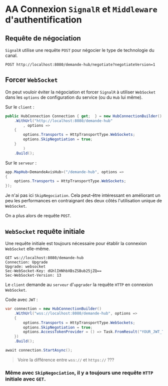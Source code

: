 # AA Connexion `SignalR` et `Middleware` d'authentification



## Requête de négociation

`SignalR` utilise une requête `POST` pour négocier le type de technologie du canal.

```http
POST http://localhost:8080/demande-hub/negotiate?negotiateVersion=1
```



## Forcer `WebSocket`

On peut vouloir éviter la négociation et forcer `SignalR` à utiliser `WebSocket` dans les `options` de configuration du service (ou du `Hub` lui même).

Sur le `client` :

```cs
public HubConnection Connection { get;  } = new HubConnectionBuilder()
    .WithUrl("http://localhost:8080/demande-hub"
        , options =>
    {
        options.Transports = HttpTransportType.WebSockets;
        options.SkipNegotiation = true;
    } 
        )
    .Build();
```

Sur le `serveur` :

```cs
app.MapHub<DemandeAvisHub>("/demande-hub", options =>
{
    options.Transports = HttpTransportType.WebSockets;
});
```

Je n'ai pas ici `SkipNegociation`. Cela peut-être intéressant en améliorant un peu les performances en contraignant des deux côtés l'utilisation unique de `WebSocket`.

On a plus alors de requête `POST`.



## `WebSocket` requête initiale

Une requête initiale est toujours nécessaire pour établir la connexion `WebSocket` elle-même.

```http
GET ws://localhost:8080/demande-hub
Connection: Upgrade
Upgrade: websocket
Sec-WebSocket-Key: dGhlIHNhbXBsZSBub25jZQ==
Sec-WebSocket-Version: 13
```

Le `client` demande au `serveur` d'`upgrader` la requête `HTTP` en connexion `WebSocket`.

Code avec `JWT` :

```cs
var connection = new HubConnectionBuilder()
    .WithUrl("wss://localhost:8080/demande-hub", options =>
    {
        options.Transports = HttpTransportType.WebSockets;
        options.SkipNegotiation = true;
        options.AccessTokenProvider = () => Task.FromResult("YOUR_JWT_TOKEN");
    })
    .Build();

await connection.StartAsync();
```

> Voire la différence entre `wss://` et `https://` ???

### Même avec `SkipNegociation`, il y a toujours une requête `HTTP` initiale avec `GET`.
